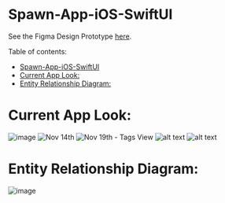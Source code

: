 # Spawn-App-iOS-SwiftUI

See the Figma Design Prototype [here](https://www.figma.com/design/ewushMunvsBWWpKbKnWsIH/UXOpen-Prototype?node-id=0-1&t=ggotcSV4tCqG3jVS-1).

Table of contents:
- [Spawn-App-iOS-SwiftUI](#spawn-app-ios-swiftui)
- [Current App Look:](#current-app-look)
- [Entity Relationship Diagram:](#entity-relationship-diagram)

 
# Current App Look:

![image](https://github.com/user-attachments/assets/1d9f156e-39d9-4d03-b9f4-5eff24b68b4e)
![Nov 14th](current-app-look-images/friends-list.png)
![Nov 19th - Tags View](current-app-look-images/tags-view.png)
![alt text](current-app-look-images/event-description-modal.png)
![alt text](current-app-look-images/profile-page.png)

# Entity Relationship Diagram:

![image](https://github.com/user-attachments/assets/8b9b80e9-cf15-4be1-966e-46dba9ec3965)
